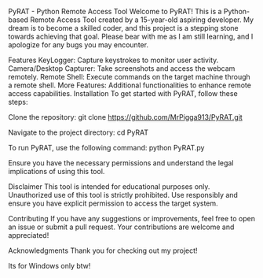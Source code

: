PyRAT - Python Remote Access Tool
Welcome to PyRAT! This is a Python-based Remote Access Tool created by a 15-year-old aspiring developer. My dream is to become a skilled coder, and this project is a stepping stone towards achieving that goal. Please bear with me as I am still learning, and I apologize for any bugs you may encounter.

Features
KeyLogger: Capture keystrokes to monitor user activity.
Camera/Desktop Capturer: Take screenshots and access the webcam remotely.
Remote Shell: Execute commands on the target machine through a remote shell.
More Features: Additional functionalities to enhance remote access capabilities.
Installation
To get started with PyRAT, follow these steps:

Clone the repository:
git clone https://github.com/MrPigga913/PyRAT.git

Navigate to the project directory:
cd PyRAT

To run PyRAT, use the following command:
python PyRAT.py

Ensure you have the necessary permissions and understand the legal implications of using this tool.

Disclaimer
This tool is intended for educational purposes only. Unauthorized use of this tool is strictly prohibited. Use responsibly and ensure you have explicit permission to access the target system.

Contributing
If you have any suggestions or improvements, feel free to open an issue or submit a pull request. Your contributions are welcome and appreciated!

Acknowledgments
Thank you for checking out my project! 

Its for Windows only btw!
